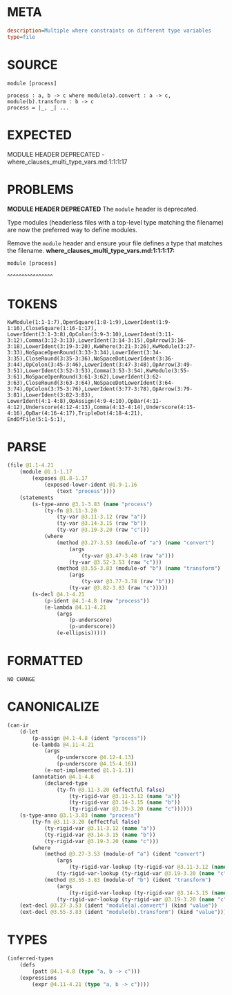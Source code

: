 # META
~~~ini
description=Multiple where constraints on different type variables
type=file
~~~
# SOURCE
~~~roc
module [process]

process : a, b -> c where module(a).convert : a -> c, module(b).transform : b -> c
process = |_, _| ...
~~~
# EXPECTED
MODULE HEADER DEPRECATED - where_clauses_multi_type_vars.md:1:1:1:17
# PROBLEMS
**MODULE HEADER DEPRECATED**
The `module` header is deprecated.

Type modules (headerless files with a top-level type matching the filename) are now the preferred way to define modules.

Remove the `module` header and ensure your file defines a type that matches the filename.
**where_clauses_multi_type_vars.md:1:1:1:17:**
```roc
module [process]
```
^^^^^^^^^^^^^^^^


# TOKENS
~~~zig
KwModule(1:1-1:7),OpenSquare(1:8-1:9),LowerIdent(1:9-1:16),CloseSquare(1:16-1:17),
LowerIdent(3:1-3:8),OpColon(3:9-3:10),LowerIdent(3:11-3:12),Comma(3:12-3:13),LowerIdent(3:14-3:15),OpArrow(3:16-3:18),LowerIdent(3:19-3:20),KwWhere(3:21-3:26),KwModule(3:27-3:33),NoSpaceOpenRound(3:33-3:34),LowerIdent(3:34-3:35),CloseRound(3:35-3:36),NoSpaceDotLowerIdent(3:36-3:44),OpColon(3:45-3:46),LowerIdent(3:47-3:48),OpArrow(3:49-3:51),LowerIdent(3:52-3:53),Comma(3:53-3:54),KwModule(3:55-3:61),NoSpaceOpenRound(3:61-3:62),LowerIdent(3:62-3:63),CloseRound(3:63-3:64),NoSpaceDotLowerIdent(3:64-3:74),OpColon(3:75-3:76),LowerIdent(3:77-3:78),OpArrow(3:79-3:81),LowerIdent(3:82-3:83),
LowerIdent(4:1-4:8),OpAssign(4:9-4:10),OpBar(4:11-4:12),Underscore(4:12-4:13),Comma(4:13-4:14),Underscore(4:15-4:16),OpBar(4:16-4:17),TripleDot(4:18-4:21),
EndOfFile(5:1-5:1),
~~~
# PARSE
~~~clojure
(file @1.1-4.21
	(module @1.1-1.17
		(exposes @1.8-1.17
			(exposed-lower-ident @1.9-1.16
				(text "process"))))
	(statements
		(s-type-anno @3.1-3.83 (name "process")
			(ty-fn @3.11-3.20
				(ty-var @3.11-3.12 (raw "a"))
				(ty-var @3.14-3.15 (raw "b"))
				(ty-var @3.19-3.20 (raw "c")))
			(where
				(method @3.27-3.53 (module-of "a") (name "convert")
					(args
						(ty-var @3.47-3.48 (raw "a")))
					(ty-var @3.52-3.53 (raw "c")))
				(method @3.55-3.83 (module-of "b") (name "transform")
					(args
						(ty-var @3.77-3.78 (raw "b")))
					(ty-var @3.82-3.83 (raw "c")))))
		(s-decl @4.1-4.21
			(p-ident @4.1-4.8 (raw "process"))
			(e-lambda @4.11-4.21
				(args
					(p-underscore)
					(p-underscore))
				(e-ellipsis)))))
~~~
# FORMATTED
~~~roc
NO CHANGE
~~~
# CANONICALIZE
~~~clojure
(can-ir
	(d-let
		(p-assign @4.1-4.8 (ident "process"))
		(e-lambda @4.11-4.21
			(args
				(p-underscore @4.12-4.13)
				(p-underscore @4.15-4.16))
			(e-not-implemented @1.1-1.1))
		(annotation @4.1-4.8
			(declared-type
				(ty-fn @3.11-3.20 (effectful false)
					(ty-rigid-var @3.11-3.12 (name "a"))
					(ty-rigid-var @3.14-3.15 (name "b"))
					(ty-rigid-var @3.19-3.20 (name "c"))))))
	(s-type-anno @3.1-3.83 (name "process")
		(ty-fn @3.11-3.20 (effectful false)
			(ty-rigid-var @3.11-3.12 (name "a"))
			(ty-rigid-var @3.14-3.15 (name "b"))
			(ty-rigid-var @3.19-3.20 (name "c")))
		(where
			(method @3.27-3.53 (module-of "a") (ident "convert")
				(args
					(ty-rigid-var-lookup (ty-rigid-var @3.11-3.12 (name "a"))))
				(ty-rigid-var-lookup (ty-rigid-var @3.19-3.20 (name "c"))))
			(method @3.55-3.83 (module-of "b") (ident "transform")
				(args
					(ty-rigid-var-lookup (ty-rigid-var @3.14-3.15 (name "b"))))
				(ty-rigid-var-lookup (ty-rigid-var @3.19-3.20 (name "c"))))))
	(ext-decl @3.27-3.53 (ident "module(a).convert") (kind "value"))
	(ext-decl @3.55-3.83 (ident "module(b).transform") (kind "value")))
~~~
# TYPES
~~~clojure
(inferred-types
	(defs
		(patt @4.1-4.8 (type "a, b -> c")))
	(expressions
		(expr @4.11-4.21 (type "a, b -> c"))))
~~~
